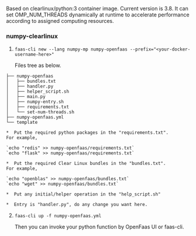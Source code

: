 Based on clearlinux/python:3 container image.
Current version is 3.8.
It can set OMP_NUM_THREADS dynamically at runtime to accelerate
performance according to assigned computing resources.

### numpy-clearlinux
1.  `faas-cli new --lang numpy-mp numpy-openfaas --prefix="<your-docker-username-here>"`

    Files tree as below.
>
    ├── numpy-openfaas
    │   ├── bundles.txt
    │   ├── handler.py
    │   ├── helper_script.sh
    │   ├── main.py
    │   ├── numpy-entry.sh
    │   ├── requirements.txt
    │   └── set-num-threads.sh
    ├── numpy-openfaas.yml
    └── template

    *  Put the required python packages in the "requirements.txt".
    For example,

    `echo "redis" >> numpy-openfaas/requirements.txt`
    `echo "flask" >> numpy-openfaas/requirements.txt`

    *  Put the required Clear Linux bundles in the "bundles.txt".
    For example,

    `echo "openblas" >> numpy-openfaas/bundles.txt`
    `echo "wget" >> numpy-openfaas/bundles.txt`

    *  Put any initial/helper operation in the "help_script.sh"

    *  Entry is "handler.py", do any change you want here.

2.  `faas-cli up -f numpy-openfaas.yml`

    Then you can invoke your python function by OpenFaas UI or faas-cli.
